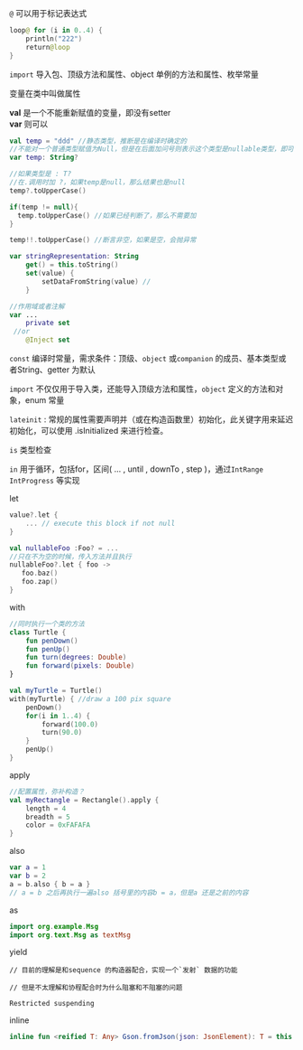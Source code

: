 `@` 可以用于标记表达式  

```kotlin
loop@ for (i in 0..4) {
    println("222")
    return@loop
}
```



`import` 导入包、顶级方法和属性、object 单例的方法和属性、枚举常量  



变量在类中叫做属性

**val** 是一个不能重新赋值的变量，即没有setter  
**var** 则可以  

```kotlin
val temp = "ddd" //静态类型，推断是在编译时确定的
//不能对一个普通类型赋值为Null，但是在后面加问号则表示这个类型是nullable类型，即可以设置为null
var temp: String?

//如果类型是 : T?
//在.调用时加 ?，如果temp是null，那么结果也是null
temp?.toUpperCase() 

if(temp != null){
  temp.toUpperCase() //如果已经判断了，那么不需要加
}

temp!!.toUpperCase() //断言非空，如果是空，会抛异常
```

```kotlin
var stringRepresentation: String
    get() = this.toString()
    set(value) {
        setDataFromString(value) //
    }

//作用域或者注解
var ...
    private set
 //or 
    @Inject set
```





`const` 编译时常量，需求条件：顶级、`object` 或`companion` 的成员、基本类型或者String、getter 为默认

`import` 不仅仅用于导入类，还能导入顶级方法和属性，`object` 定义的方法和对象，enum 常量

`lateinit` : 常规的属性需要声明并（或在构造函数里）初始化，此关键字用来延迟初始化，可以使用 .isInitialized 来进行检查。



`is` 类型检查

`in` 用于循环，包括for，区间( ... , until , downTo , step )，通过`IntRange` `IntProgress` 等实现  



let

```kotlin
value?.let {
    ... // execute this block if not null
}

val nullableFoo :Foo? = ...
//只在不为空的时候，传入方法并且执行
nullableFoo?.let { foo ->
   foo.baz()
   foo.zap()
}
```

with

```kotlin
//同时执行一个类的方法
class Turtle {
    fun penDown()
    fun penUp()
    fun turn(degrees: Double)
    fun forward(pixels: Double)
}

val myTurtle = Turtle()
with(myTurtle) { //draw a 100 pix square
    penDown()
    for(i in 1..4) {
        forward(100.0)
        turn(90.0)
    }
    penUp()
}
```

apply

```kotlin
//配置属性，弥补构造？
val myRectangle = Rectangle().apply {
    length = 4
    breadth = 5
    color = 0xFAFAFA
}
```

also

```kotlin
var a = 1
var b = 2
a = b.also { b = a }
// a = b 之后再执行一遍also 括号里的内容b = a，但是a 还是之前的内容
```

as

```kotlin
import org.example.Msg
import org.text.Msg as textMsg
```



yield

```
// 目前的理解是和sequence 的构造器配合，实现一个`发射` 数据的功能

// 但是不太理解和协程配合时为什么阻塞和不阻塞的问题

Restricted suspending
```



inline 

```kotlin
inline fun <reified T: Any> Gson.fromJson(json: JsonElement): T = this.fromJson(json, T::class.java)
```

